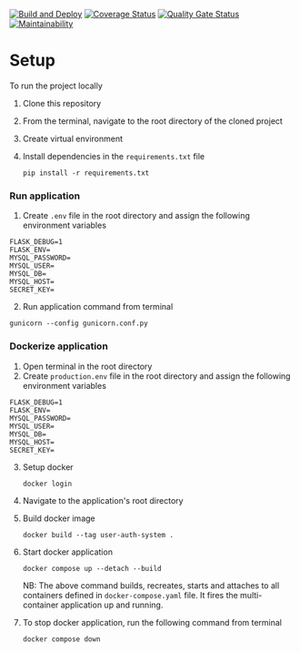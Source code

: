 [![Build and Deploy](https://github.com/codetaskmaster/user-auth-system/actions/workflows/main.yaml/badge.svg?branch=main)](https://github.com/codetaskmaster/user-auth-system/actions/workflows/main.yaml)
[![Coverage Status](https://coveralls.io/repos/github/codetaskmaster/user-auth-system/badge.svg)](https://coveralls.io/github/codetaskmaster/user-auth-system)
[![Quality Gate Status](https://sonarcloud.io/api/project_badges/measure?project=maxwelbarno_user-auth-system&metric=alert_status)](https://sonarcloud.io/summary/new_code?id=maxwelbarno_user-auth-system)
[![Maintainability](https://api.codeclimate.com/v1/badges/3e0cb305a16630b03c30/maintainability)](https://codeclimate.com/github/maxwelbarno/user-auth-system/maintainability)

# Setup

To run the project locally

1. Clone this repository
2. From the terminal, navigate to the root directory of the cloned project
3. Create virtual environment
4. Install dependencies in the `requirements.txt` file

   `pip install -r requirements.txt`

### Run application

1. Create `.env` file in the root directory and assign the following environment variables

```
FLASK_DEBUG=1
FLASK_ENV=
MYSQL_PASSWORD=
MYSQL_USER=
MYSQL_DB=
MYSQL_HOST=
SECRET_KEY=
```

2. Run application command from terminal

`gunicorn --config gunicorn.conf.py`

### Dockerize application

1. Open terminal in the root directory
2. Create `production.env` file in the root directory and assign the following environment variables

```
FLASK_DEBUG=1
FLASK_ENV=
MYSQL_PASSWORD=
MYSQL_USER=
MYSQL_DB=
MYSQL_HOST=
SECRET_KEY=
```

3. Setup docker

   `docker login`

4. Navigate to the application's root directory

5. Build docker image

   `docker build --tag user-auth-system .`

6. Start docker application

   `docker compose up --detach --build`

   NB: The above command builds, recreates, starts and attaches to all containers defined in `docker-compose.yaml` file. It fires the multi-container application up and running.

7. To stop docker application, run the following command from terminal

   `docker compose down`
